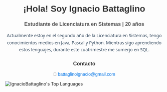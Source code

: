 <!-- Encabezado -->
<h1 style="font-family: Arial, sans-serif; text-align: center; color: #333;">¡Hola! Soy Ignacio Battaglino</h1>

<!-- Subtítulo -->
<h3 style="font-family: Arial, sans-serif; text-align: center; color: #555;">Estudiante de Licenciatura en Sistemas | 20 años </h3>

<!-- Introducción Personal -->
<p style="font-family: 'Segoe UI', Tahoma, Geneva, Verdana, sans-serif; text-align: center; color: #34495e; line-height: 1.6;">
    Actualmente estoy en el segundo año de la Licenciatura en Sistemas, tengo conocimientos medios en Java, Pascal y Python. Mientras sigo aprendiendo estos lenguajes, durante este cuatrimestre me sumerjo en SQL.
</p>


<!-- Sección de Contacto -->
<h3 style="font-family: Arial, sans-serif; text-align: center; color: #333;">Contacto</h3>
<p style="font-family: Arial, sans-serif; text-align: center; color: #666;">
    📧 <a href="mailto:battaglinoignacio@gmail.com" style="color: #0073e6; text-decoration: none;">battaglinoignacio@gmail.com</a> <br>
    
</p>

![IgnacioBattaglino's Top Languages](https://github-readme-stats.vercel.app/api/top-langs/?username=IgnacioBattaglino&theme=dark&show_icons=true&hide_border=true&layout=compact)
